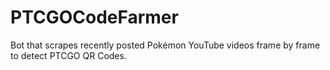 # PTCGOCodeFarmer

Bot that scrapes recently posted Pokémon YouTube videos frame by frame to detect PTCGO QR Codes.